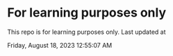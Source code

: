 # For learning purposes only
This repo is for learning purposes only.
Last updated at

Friday, August 18, 2023 12:55:07 AM

